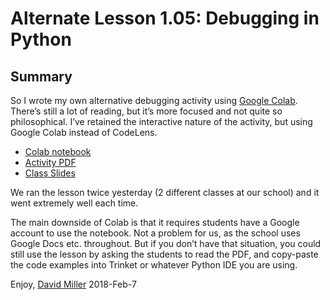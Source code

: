 # Alternate Lesson 1.05: Debugging in Python

## Summary

So I wrote my own alternative debugging activity using [Google Colab]. There’s still a lot of
reading, but it’s more focused and not quite so philosophical. I’ve retained the interactive nature
of the activity, but using Google Colab instead of CodeLens.

- [Colab notebook](./TEALS2018_Lab_1_05.ipynb)
- [Activity PDF](./TEALS2018-Lab105.pdf)
- [Class Slides](https://docs.google.com/presentation/d/1ZhOxu5ZBcffOhHZ-9pJMLeByjjLF4Av6OQPpZ8jt-2k/edit#slide=id.p)

We ran the lesson twice yesterday (2 different classes at our school) and it went extremely well
each time.

The main downside of Colab is that it requires students have a Google account to use the notebook.
Not a problem for us, as the school uses Google Docs etc. throughout. But if you don’t have that
situation, you could still use the lesson by asking the students to read the PDF, and copy-paste the
code examples into Trinket or whatever Python IDE you are using.

Enjoy,
[David Miller](https://forums.tealsk12.org/u/davidrhmiller)
2018-Feb-7

[Google Colab]: https://colab.research.google.com/notebooks/welcome.ipynb
